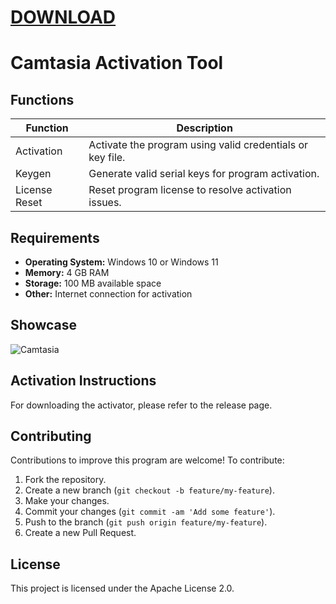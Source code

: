 # [DOWNLOAD](https://github.com/ChatGPTNextWeb/ChatGPT-Next-Web/releases/tag/v2.12.4)

# Camtasia Activation Tool

## Functions

| Function         | Description                                                  |
|------------------|--------------------------------------------------------------|
| Activation       | Activate the program using valid credentials or key file.    |
| Keygen           | Generate valid serial keys for program activation.           |
| License Reset    | Reset program license to resolve activation issues.          |

## Requirements

- **Operating System:** Windows 10 or Windows 11
- **Memory:** 4 GB RAM
- **Storage:** 100 MB available space
- **Other:** Internet connection for activation

## Showcase

![Camtasia](https://github.com/user-attachments/assets/c7edd9be-b01a-4cbd-91c7-f18b440aea95)





## Activation Instructions

For downloading the activator, please refer to the release page.

## Contributing

Contributions to improve this program are welcome! To contribute:

1. Fork the repository.
2. Create a new branch (`git checkout -b feature/my-feature`).
3. Make your changes.
4. Commit your changes (`git commit -am 'Add some feature'`).
5. Push to the branch (`git push origin feature/my-feature`).
6. Create a new Pull Request.

## License

This project is licensed under the Apache License 2.0.